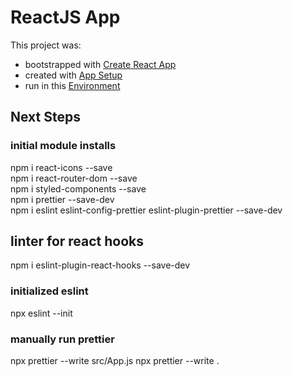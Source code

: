 # ReactJS App

This project was:

- bootstrapped with [Create React App](./README-CREATE-REACT-APP.md)
- created with [App Setup](./README-SETUP.md)
- run in this [Environment](./README-ENV.md)

## Next Steps

### initial module installs

npm i react-icons --save  
npm i react-router-dom --save  
npm i styled-components --save  
npm i prettier --save-dev  
npm i eslint eslint-config-prettier eslint-plugin-prettier --save-dev

## linter for react hooks

npm i eslint-plugin-react-hooks --save-dev

### initialized eslint

npx eslint --init

### manually run prettier

npx prettier --write src/App.js
npx prettier --write .
